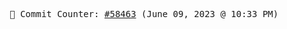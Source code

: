 <p align="center">
    <samp>
        📮 Commit Counter: <a href="https://github.com/Javascript-void0/Javascript-void0/commits/main">#58463</a> (June 09, 2023 @ 10:33 PM)
    </samp>
</p>